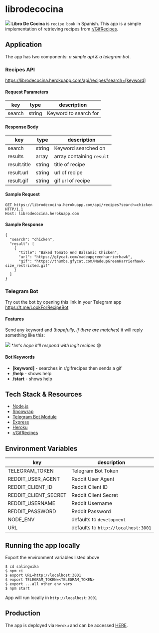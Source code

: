 # librodecocina
![](https://media.giphy.com/media/zzX3QOVa4qvte/giphy.gif)
**Libro De Cocina** is `recipe book` in Spanish.
This app is a simple implementation of retrieving recipes from [r/GifRecipes](https://www.reddit.com/r/GifRecipes/).


## Application
The app has two components: _a simple api & a telegram bot_.

### Recipes API
https://librodecocina.herokuapp.com/api/recipes?search=[keyword]

#### Request Parameters

| key     | type   | description                   |
| --------| -------| ------------------------------|
| search  | string | Keyword to search for         |

#### Response Body

| key           | type    | description                   |
| --------------| ------- | ------------------------------|
| search        | string  | Keyword searched on           |
| results       | array   | array containing `result`     |
| result.title  | string  | title of recipe               |
| result.url    | string  | url of recipe                 |
| result.gif    | string  | gif url of recipe             |

#### Sample Request
```
GET https://librodecocina.herokuapp.com/api/recipes?search=chicken HTTP/1.1
Host: librodecocina.herokuapp.com
```

#### Sample Response
```
{
  "search": "chicken",
  "result": [
    {
      "title": "Baked Tomato And Balsamic Chicken",
      "url": "https://gfycat.com/madeupgreenharrierhawk",
      "gif": "https://thumbs.gfycat.com/MadeupGreenHarrierhawk-size_restricted.gif"
    }
  ]
}
```

### Telegram Bot
Try out the bot by opening this link in your Telegram app
https://t.me/LookForRecipeBot

#### Features
Send any keyword and (_hopefully, if there are matches_) it will reply something like this:

![](https://media.giphy.com/media/104jNEKMbRwpzO/giphy.gif)
*_let's hope it'll respond with legit recipes_ 😅

#### Bot Keywords
- **[keyword]** - searches in r/gifrecipes then sends a gif
- **/help** - shows help
- **/start** - shows help

## Tech Stack & Resources
- [Node.js](https://nodejs.org/en/)
- [Snoowrap](https://github.com/not-an-aardvark/snoowrap)
- [Telegram Bot Module](https://github.com/yagop/node-telegram-bot-api)
- [Express](https://expressjs.com/)
- [Heroku](https://www.heroku.com/)
- [r/GifRecipes](https://www.reddit.com/r/GifRecipes/)

## Environment Variables

| key                   | description                        |
| ----------------------| -----------------------------------|
| TELEGRAM_TOKEN        | Telegram Bot Token                 |    
| REDDIT_USER_AGENT     | Reddit User Agent                  |     
| REDDIT_CLIENT_ID      | Reddit Client ID                   |        
| REDDIT_CLIENT_SECRET  | Reddit Client Secret               |     
| REDDIT_USERNAME       | Reddit Username                    | 
| REDDIT_PASSWORD       | Reddit Password                    |
| NODE_ENV              | defaults to `development`          |
| URL                   | defaults to `http://localhost:3001`|

## Running the app locally
Export the environment variables listed above
```
$ cd salingwika
$ npm ci
$ export URL=http://localhost:3001
$ export TELEGRAM_TOKEN=<TELEGRAM_TOKEN>
$ export ...all other env vars
$ npm start
```
App will run locally in `http://localhost:3001`

## Production
The app is deployed via `Heroku` and can be accessed [HERE](https://librodecocina.herokuapp.com/).



